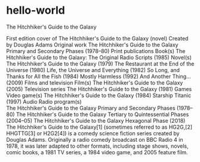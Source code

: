 # hello-world
The Hitchhiker's Guide to the Galaxy

First edition cover of The Hitchhiker's Guide to the Galaxy (novel)
Created by	Douglas Adams
Original work	The Hitchhiker's Guide to the Galaxy Primary and Secondary Phases (1978–80)
Print publications
Book(s)	
The Hitchhiker's Guide to the Galaxy: The Original Radio Scripts (1985)
Novel(s)	
The Hitchhiker's Guide to the Galaxy (1979)
The Restaurant at the End of the Universe (1980)
Life, the Universe and Everything (1982)
So Long, and Thanks for All the Fish (1984)
Mostly Harmless (1992)
And Another Thing... (2009)
Films and television
Film(s)	The Hitchhiker's Guide to the Galaxy (2005)
Television series	The Hitchhiker's Guide to the Galaxy (1981)
Games
Video game(s)	The Hitchhiker's Guide to the Galaxy (1984)
Starship Titanic (1997)
Audio
Radio program(s)	
The Hitchhiker's Guide to the Galaxy Primary and Secondary Phases (1978–80)
The Hitchhiker's Guide to the Galaxy Tertiary to Quintessential Phases (2004–05)
The Hitchhiker's Guide to the Galaxy Hexagonal Phase (2018)
The Hitchhiker's Guide to the Galaxy[1] (sometimes referred to as HG2G,[2] HHGTTG[3] or H2G2[4]) is a comedy science fiction series created by Douglas Adams. Originally a radio comedy broadcast on BBC Radio 4 in 1978, it was later adapted to other formats, including stage shows, novels, comic books, a 1981 TV series, a 1984 video game, and 2005 feature film.
